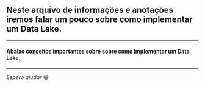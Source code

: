 ## Neste arquivo de informações e anotações iremos falar um pouco sobre como implementar um Data Lake.

---

#### Abaixo conceitos importantes sobre sobre como implementar um Data Lake.

---

_Espero ajudar_ :smiley:
